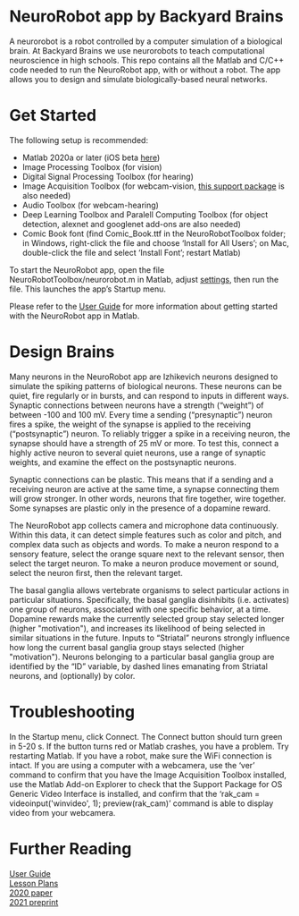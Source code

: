 # NeuroRobot app by Backyard Brains

A neurorobot is a robot controlled by a computer simulation of a biological brain. At Backyard Brains we use neurorobots to teach computational neuroscience in high schools. This repo contains all the Matlab and C/C++ code needed to run the NeuroRobot app, with or without a robot. The app allows you to design and simulate biologically-based neural networks.

# Get Started

The following setup is recommended:

- Matlab 2020a or later (iOS beta <a href="testflight.apple.com/join/N41wWHyJ">here</a>)
- Image Processing Toolbox (for vision)
- Digital Signal Processing Toolbox (for hearing)
- Image Acquisition Toolbox (for webcam-vision, <a href="https://www.mathworks.com/matlabcentral/fileexchange/45183-image-acquisition-toolbox-support-package-for-os-generic-video-interface">this support package</a> is also needed)
- Audio Toolbox (for webcam-hearing)
- Deep Learning Toolbox and Paralell Computing Toolbox (for object detection, alexnet and googlenet add-ons are also needed)
- Comic Book font (find Comic_Book.ttf in the NeuroRobotToolbox folder; in Windows, right-click the file and choose ‘Install for All Users’; on Mac, double-click the file and select ‘Install Font’; restart Matlab)

To start the NeuroRobot app, open the file NeuroRobotToolbox/neurorobot.m in Matlab, adjust <a href="https://docs.google.com/document/d/1_fkM_ccYyojDcovjW_f6EnSZTBed_XkrHJNA_dRZvvg/edit#bookmark=kix.lcvfd1hyq9l0">settings</a>, then run the file. This launches the app’s Startup menu.

Please refer to the <a href='https://docs.google.com/document/d/1_fkM_ccYyojDcovjW_f6EnSZTBed_XkrHJNA_dRZvvg/edit?usp=sharing'>User Guide</a> for more information about getting started with the NeuroRobot app in Matlab.

# Design Brains

Many neurons in the NeuroRobot app are Izhikevich neurons designed to simulate the spiking patterns of biological neurons. These neurons can be quiet, fire regularly or in bursts, and can respond to inputs in different ways. Synaptic connections between neurons have a strength (“weight”) of between -100 and 100 mV. Every time a sending (“presynaptic”) neuron fires a spike, the weight of the synapse is applied to the receiving (“postsynaptic”) neuron. To reliably trigger a spike in a receiving neuron, the synapse should have a strength of 25 mV or more. To test this, connect a highly active neuron to several quiet neurons, use a range of synaptic weights, and examine the effect on the postsynaptic neurons.

Synaptic connections can be plastic. This means that if a sending and a receiving neuron are active at the same time, a synapse connecting them will grow stronger. In other words, neurons that fire together, wire together. Some synapses are plastic only in the presence of a dopamine reward.

The NeuroRobot app collects camera and microphone data continuously. Within this data, it can detect simple features such as color and pitch, and complex data such as objects and words. To make a neuron respond to a sensory feature, select the orange square next to the relevant sensor, then select the target neuron. To make a neuron produce movement or sound, select the neuron first, then the relevant target.

The basal ganglia allows vertebrate organisms to select particular actions in particular situations. Specifically, the basal ganglia disinhibits (i.e. activates) one group of neurons, associated with one specific behavior, at a time. Dopamine rewards make the currently selected group stay selected longer (higher "motivation"), and increases its likelihood of being selected in similar situations in the future. Inputs to “Striatal” neurons strongly influence how long the current basal ganglia group stays selected (higher "motivation"). Neurons belonging to a particular basal ganglia group are identified by the “ID” variable, by dashed lines emanating from Striatal neurons, and (optionally) by color.

# Troubleshooting

In the Startup menu, click Connect. The Connect button should turn green in 5-20 s. If the button turns red or Matlab crashes, you have a problem. Try restarting Matlab. If you have a robot, make sure the WiFi connection is intact. If you are using a computer with a webcamera, use the ‘ver’ command to confirm that you have the Image Acquisition Toolbox installed, use the Matlab Add-on Explorer to check that the Support Package for OS Generic Video Interface is installed, and confirm that the ‘rak_cam = videoinput('winvideo', 1); preview(rak_cam)’ command is able to display video from your webcamera.

# Further Reading

<a href='https://docs.google.com/document/d/1_fkM_ccYyojDcovjW_f6EnSZTBed_XkrHJNA_dRZvvg/edit?usp=sharing'>User Guide</a><br>
<a href='https://docs.google.com/document/d/12S6izB7_oZGWIqypyMhO19rSjw4mqDFAkoiaXdZETu0/edit?usp=sharing'>Lesson Plans</a><br>
<a href='https://www.frontiersin.org/articles/10.3389/fnbot.2020.00006/full'>2020 paper</a><br>
<a href='https://www.biorxiv.org/content/10.1101/2021.04.01.438071v2'>2021 preprint</a><br>
